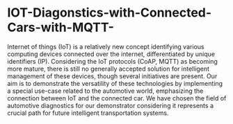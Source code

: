 # IOT-Diagonstics-with-Connected-Cars-with-MQTT-
Internet of things (IoT) is a relatively new concept identifying various computing devices connected over the internet, differentiated by unique identifiers (IP). Considering the IoT protocols (CoAP, MQTT) as becoming more mature, there is still no generally accepted solution for intelligent management of these devices, though several initiatives are present. Our aim is to demonstrate the versatility of these technologies by implementing a special use-case related to the automotive world, emphasizing the connection between IoT and the connected car. We have chosen the field of automotive diagnostics for our demonstrator considering it represents a crucial path for future intelligent transportation systems.
